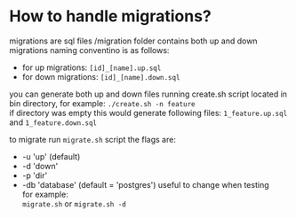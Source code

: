 # How to handle migrations?

migrations are sql files
/migration folder contains both up and down migrations naming conventino is as follows:

- for up migrations: `[id]_[name].up.sql`
- for down migrations: `[id]_[name].down.sql`

you can generate both up and down files running create.sh script located in bin directory, for example:
`./create.sh -n feature`\
if directory was empty this would generate following files:
`1_feature.up.sql` and `1_feature.down.sql`

to migrate run `migrate.sh` script the flags are:

- -u 'up' (default)
- -d 'down'
- -p 'dir'
- -db 'database' (default = 'postgres') useful to change when testing \
  for example:\
  `migrate.sh` or `migrate.sh -d`
